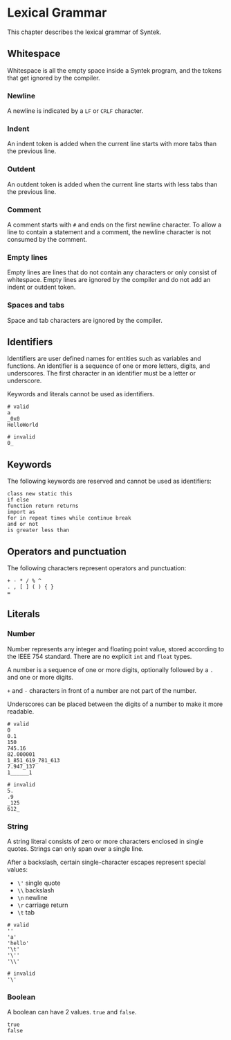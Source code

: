 # Lexical Grammar

This chapter describes the lexical grammar of Syntek.

## Whitespace

Whitespace is all the empty space inside a Syntek program, and the tokens that get ignored by the compiler.

### Newline
A newline is indicated by a `LF` or `CRLF` character.

### Indent
An indent token is added when the current line starts with more tabs than the previous line.

### Outdent
An outdent token is added when the current line starts with less tabs than the previous line.

### Comment
A comment starts with `#` and ends on the first newline character. To allow a line to contain a statement and a comment, the newline character is not consumed by the comment.

### Empty lines
Empty lines are lines that do not contain any characters or only consist of whitespace. Empty lines are ignored by the compiler and do not add an indent or outdent token.

### Spaces and tabs
Space and tab characters are ignored by the compiler.

## Identifiers

Identifiers are user defined names for entities such as variables and functions. An identifier is a sequence of one or more letters, digits, and underscores. The first character in an identifier must be a letter or underscore.

Keywords and literals cannot be used as identifiers.

```syntek
# valid
a
_0x0
HelloWorld

# invalid
0_
```

## Keywords

The following keywords are reserved and cannot be used as identifiers:
```syntek
class new static this
if else
function return returns
import as
for in repeat times while continue break
and or not
is greater less than
```

## Operators and punctuation

The following characters represent operators and punctuation:
```syntek
+ - * / % ^
. , [ ] ( ) { }
=
```

## Literals

### Number
Number represents any integer and floating point value, stored according to the IEEE 754 standard. There are no explicit `int` and `float` types.

A number is a sequence of one or more digits, optionally followed by a `.` and one or more digits.

`+` and `-` characters in front of a number are not part of the number.

Underscores can be placed between the digits of a number to make it more readable.

```syntek
# valid
0
0.1
150
745.16
82.000001
1_851_619_781_613
7.947_137
1______1

# invalid
5.
.9
_125
612_
```

### String
A string literal consists of zero or more characters enclosed in single quotes. Strings can only span over a single line.

After a backslash, certain single-character escapes represent special values:
- `\'` single quote
- `\\` backslash
- `\n` newline
- `\r` carriage return
- `\t` tab

```syntek
# valid
''
'a'
'hello'
'\t'
'\''
'\\'

# invalid
'\'
```

### Boolean
A boolean can have 2 values. `true` and `false`.

```syntek
true
false
```
